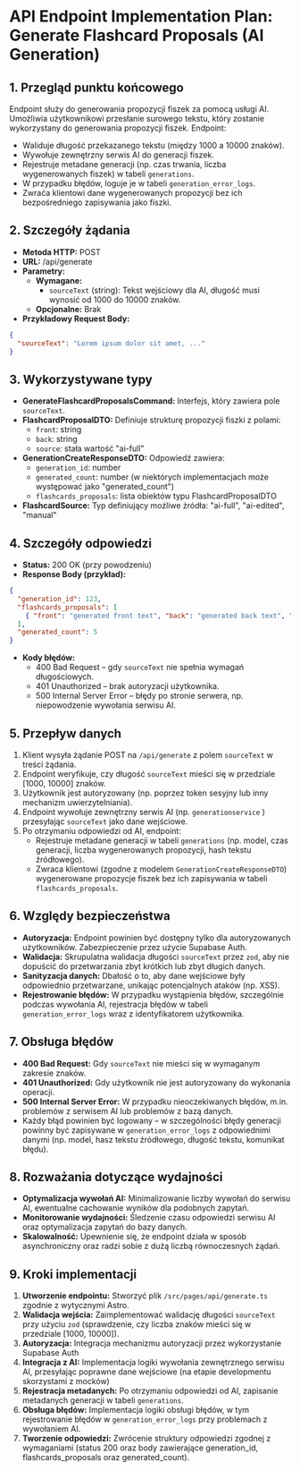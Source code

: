 # API Endpoint Implementation Plan: Generate Flashcard Proposals (AI Generation)

## 1. Przegląd punktu końcowego
Endpoint służy do generowania propozycji fiszek za pomocą usługi AI. Umożliwia użytkownikowi przesłanie surowego tekstu, który zostanie wykorzystany do generowania propozycji fiszek. Endpoint:
- Waliduje długość przekazanego tekstu (między 1000 a 10000 znaków).
- Wywołuje zewnętrzny serwis AI do generacji fiszek.
- Rejestruje metadane generacji (np. czas trwania, liczba wygenerowanych fiszek) w tabeli `generations`.
- W przypadku błędów, loguje je w tabeli `generation_error_logs`.
- Zwraća klientowi dane wygenerowanych propozycji bez ich bezpośredniego zapisywania jako fiszki.

## 2. Szczegóły żądania
- **Metoda HTTP:** POST
- **URL:** /api/generate
- **Parametry:**
  - **Wymagane:**
    - `sourceText` (string): Tekst wejściowy dla AI, długość musi wynosić od 1000 do 10000 znaków.
  - **Opcjonalne:** Brak
- **Przykładowy Request Body:**
```json
{
  "sourceText": "Lorem ipsum dolor sit amet, ..." 
}
```

## 3. Wykorzystywane typy
- **GenerateFlashcardProposalsCommand:** Interfejs, który zawiera pole `sourceText`.
- **FlashcardProposalDTO:** Definiuje strukturę propozycji fiszki z polami:
  - `front`: string
  - `back`: string
  - `source`: stała wartość "ai-full"
- **GenerationCreateResponseDTO:** Odpowiedź zawiera:
  - `generation_id`: number
  - `generated_count`: number (w niektórych implementacjach może występować jako "generated_count")
  - `flashcards_proposals`: lista obiektów typu FlashcardProposalDTO
- **FlashcardSource:** Typ definiujący możliwe źródła: "ai-full", "ai-edited", "manual"

## 4. Szczegóły odpowiedzi
- **Status:** 200 OK (przy powodzeniu)
- **Response Body (przykład):**
```json
{
  "generation_id": 123,
  "flashcards_proposals": [
    { "front": "generated front text", "back": "generated back text", "source": "ai-full" }
  ],
  "generated_count": 5
}
```
- **Kody błędów:**
  - 400 Bad Request – gdy `sourceText` nie spełnia wymagań długościowych.
  - 401 Unauthorized – brak autoryzacji użytkownika.
  - 500 Internal Server Error – błędy po stronie serwera, np. niepowodzenie wywołania serwisu AI.

## 5. Przepływ danych
1. Klient wysyła żądanie POST na `/api/generate` z polem `sourceText` w treści żądania.
2. Endpoint weryfikuje, czy długość `sourceText` mieści się w przedziale [1000, 10000] znaków.
3. Użytkownik jest autoryzowany (np. poprzez token sesyjny lub inny mechanizm uwierzytelniania).
4. Endpoint wywołuje zewnętrzny serwis AI (np. `generationservice` ) przesyłając `sourceText` jako dane wejściowe.
5. Po otrzymaniu odpowiedzi od AI, endpoint:
   - Rejestruje metadane generacji w tabeli `generations` (np. model, czas generacji, liczba wygenerowanych propozycji, hash tekstu źródłowego).
   - Zwraca klientowi (zgodne z modelem `GenerationCreateResponseDTO`) wygenerowane propozycje fiszek bez ich zapisywania w tabeli `flashcards_proposals`.

## 6. Względy bezpieczeństwa
- **Autoryzacja:** Endpoint powinien być dostępny tylko dla autoryzowanych użytkowników. Zabezpieczenie przez użycie Supabase Auth.
- **Walidacja:** Skrupulatna walidacja długości `sourceText` przez `zod`, aby nie dopuścić do przetwarzania zbyt krótkich lub zbyt długich danych.
- **Sanityzacja danych:** Dbałość o to, aby dane wejściowe były odpowiednio przetwarzane, unikając potencjalnych ataków (np. XSS).
- **Rejestrowanie błędów:** W przypadku wystąpienia błędów, szczególnie podczas wywołania AI, rejestracja błędów w tabeli `generation_error_logs` wraz z identyfikatorem użytkownika.

## 7. Obsługa błędów
- **400 Bad Request:** Gdy `sourceText` nie mieści się w wymaganym zakresie znaków.
- **401 Unauthorized:** Gdy użytkownik nie jest autoryzowany do wykonania operacji.
- **500 Internal Server Error:** W przypadku nieoczekiwanych błędów, m.in. problemów z serwisem AI lub problemów z bazą danych. 
- Każdy błąd powinien być logowany – w szczególności błędy generacji powinny być zapisywane w `generation_error_logs` z odpowiednimi danymi (np. model, hasz tekstu źródłowego, długość tekstu, komunikat błędu).

## 8. Rozważania dotyczące wydajności
- **Optymalizacja wywołań AI:** Minimalizowanie liczby wywołań do serwisu AI, ewentualne cachowanie wyników dla podobnych zapytań.
- **Monitorowanie wydajności:** Śledzenie czasu odpowiedzi serwisu AI oraz optymalizacja zapytań do bazy danych.
- **Skalowalność:** Upewnienie się, że endpoint działa w sposób asynchroniczny oraz radzi sobie z dużą liczbą równoczesnych żądań.

## 9. Kroki implementacji
1. **Utworzenie endpointu:** Stworzyć plik `/src/pages/api/generate.ts` zgodnie z wytycznymi Astro.
2. **Walidacja wejścia:** Zaimplementować walidację długości `sourceText` przy użyciu `zod` (sprawdzenie, czy liczba znaków mieści się w przedziale [1000, 10000]).
3. **Autoryzacja:** Integracja mechanizmu autoryzacji przez wykorzystanie Supabase Auth
4. **Integracja z AI:** Implementacja logiki wywołania zewnętrznego serwisu AI, przesyłając poprawne dane wejściowe (na etapie developmentu skorzystami z mocków)
5. **Rejestracja metadanych:** Po otrzymaniu odpowiedzi od AI, zapisanie metadanych generacji w tabeli `generations`.
6. **Obsługa błędów:** Implementacja logiki obsługi błędów, w tym rejestrowanie błędów w `generation_error_logs` przy problemach z wywołaniem AI.
7. **Tworzenie odpowiedzi:** Zwrócenie struktury odpowiedzi zgodnej z wymaganiami (status 200 oraz body zawierające generation_id, flashcards_proposals oraz generated_count).
